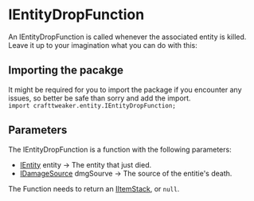 # IEntityDropFunction
An IEntityDropFunction is called whenever the associated entity is killed. Leave it up to your imagination what you can do with this:

## Importing the pacakge
It might be required for you to import the package if you encounter any issues, so better be safe than sorry and add the import.  
`import crafttweaker.entity.IEntityDropFunction;`

## Parameters
The IEntityDropFunction is a function with the following parameters:

- [IEntity](IEntity) entity → The entity that just died.
- [IDamageSource](/Vanilla/Damage/IDamageSource) dmgSourve → The source of the entitie's death.

The Function needs to return an [IItemStack](/Vanilla/Items/IItemStack), or `null`.